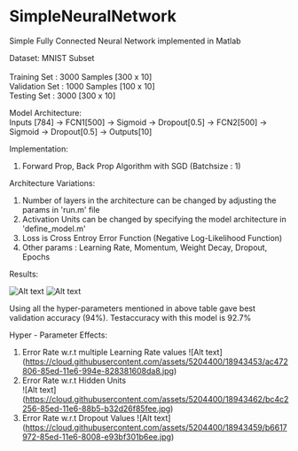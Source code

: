 # SimpleNeuralNetwork

Simple Fully Connected Neural Network implemented in Matlab

Dataset: MNIST Subset<br />  
Training Set : 3000 Samples [300 x 10]<br />
Validation Set : 1000 Samples [100 x 10]<br />
Testing Set : 3000 [300 x 10]<br />
  
Model Architecture:<br />
  Inputs [784] -> FCN1[500] -> Sigmoid -> Dropout[0.5] -> FCN2[500] -> Sigmoid -> Dropout[0.5] -> Outputs[10]

Implementation:<br />
  1. Forward Prop, Back Prop Algorithm with SGD (Batchsize : 1)

Architecture Variations:
  1. Number of layers in the architecture can be changed by adjusting the params in 'run.m' file
  2. Activation Units can be changed by specifying the model architecture in 'define_model.m' 
  3. Loss is Cross Entroy Error Function (Negative Log-Likelihood Function)
  4. Other params : Learning Rate, Momentum, Weight Decay, Dropout, Epochs
 
Results:
  
 ![Alt text](https://cloud.githubusercontent.com/assets/5204400/18943193/1a442784-85ec-11e6-8a7f-3907c4c578cb.jpg)
 ![Alt text](https://cloud.githubusercontent.com/assets/5204400/18943413/74678ea8-85ed-11e6-8ac7-dba50fe330a6.jpg)
 
 Using  all  the  hyper-parameters  mentioned  in  above  table  gave  best  validation  accuracy  (94%).   Testaccuracy with this model is 92.7%
 
Hyper - Parameter Effects:<br />
1. Error Rate w.r.t multiple Learning Rate values 
![Alt text] (https://cloud.githubusercontent.com/assets/5204400/18943453/ac472806-85ed-11e6-994e-828381608da8.jpg)
2. Error Rate w.r.t Hidden Units  
![Alt text] (https://cloud.githubusercontent.com/assets/5204400/18943462/bc4c2256-85ed-11e6-88b5-b32d26f85fee.jpg)
3. Error Rate w.r.t Dropout Values
![Alt text] (https://cloud.githubusercontent.com/assets/5204400/18943459/b6617972-85ed-11e6-8008-e93bf301b6ee.jpg)


 
